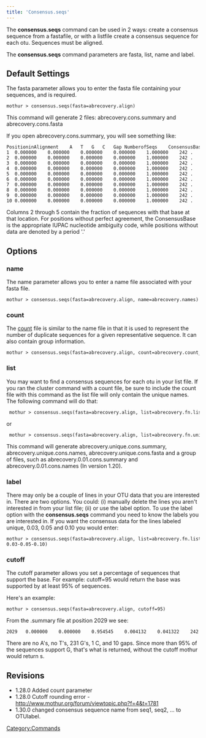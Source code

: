 ```yaml
---
title: 'Consensus.seqs'
---
```

The **consensus.seqs** command can be used in 2 ways: create a consensus
sequence from a fastafile, or with a listfile create a consensus
sequence for each otu. Sequences must be aligned.

The **consensus.seqs** command parameters are fasta, list, name and label.

## Default Settings

The fasta parameter allows you to enter the fasta file containing your
sequences, and is required.

    mothur > consensus.seqs(fasta=abrecovery.align)

This command will generate 2 files: abrecovery.cons.summary and
abrecovery.cons.fasta

If you open abrecovery.cons.summary, you will see something like:

    PositioninAlignment    A   T   G   C   Gap NumberofSeqs    ConsensusBase
    1  0.000000    0.000000    0.000000    0.000000    1.000000    242 .
    2  0.000000    0.000000    0.000000    0.000000    1.000000    242 .
    3  0.000000    0.000000    0.000000    0.000000    1.000000    242 .
    4  0.000000    0.000000    0.000000    0.000000    1.000000    242 .
    5  0.000000    0.000000    0.000000    0.000000    1.000000    242 .
    6  0.000000    0.000000    0.000000    0.000000    1.000000    242 .
    7  0.000000    0.000000    0.000000    0.000000    1.000000    242 .
    8  0.000000    0.000000    0.000000    0.000000    1.000000    242 .
    9  0.000000    0.000000    0.000000    0.000000    1.000000    242 .
    10 0.000000    0.000000    0.000000    0.000000    1.000000    242 .

Columns 2 through 5 contain the fraction of sequences with that base at
that location. For positions without perfect agreement, the
ConsensusBase is the appropriate IUPAC nucleotide ambiguity code, while
positions without data are denoted by a period \'.\'

## Options

### name

The name parameter allows you to enter a name file associated with your
fasta file.

    mothur > consensus.seqs(fasta=abrecovery.align, name=abrecovery.names)

### count

The [ count](Count_File) file is similar to the name file in
that it is used to represent the number of duplicate sequences for a
given representative sequence. It can also contain group information.

    mothur > consensus.seqs(fasta=abrecovery.align, count=abrecovery.count_table)

### list

You may want to find a consensus sequences for each otu in your list
file. If you ran the cluster command with a count file, be sure to
include the count file with this command as the list file will only
contain the unique names. The following command will do that:

     mothur > consensus.seqs(fasta=abrecovery.align, list=abrecovery.fn.list)

or

     mothur > consensus.seqs(fasta=abrecovery.align, list=abrecovery.fn.unique_list, count=abrecovery.count_table)

This command will generate abrecovery.unique.cons.summary,
abrecovery.unique.cons.names, abrecovery.unique.cons.fasta and a group
of files, such as abrecovery.0.01.cons.summary and
abrecovery.0.01.cons.names (In version 1.20).

### label

There may only be a couple of lines in your OTU data that you are
interested in. There are two options. You could: (i) manually delete the
lines you aren\'t interested in from your list file; (ii) or use the
label option. To use the label option with the **consensus.seqs** command
you need to know the labels you are interested in. If you want the
consensus data for the lines labeled unique, 0.03, 0.05 and 0.10 you
would enter:

    mothur > consensus.seqs(fasta=abrecovery.align, list=abrecovery.fn.list, label=unique-0.03-0.05-0.10)

### cutoff

The cutoff parameter allows you set a percentage of sequences that
support the base. For example: cutoff=95 would return the base was
supported by at least 95% of sequences.

Here\'s an example:

    mothur > consensus.seqs(fasta=abrecovery.align, cutoff=95)

From the .summary file at position 2029 we see:

    2029   0.000000    0.000000    0.954545    0.004132    0.041322    242 G

There are no A\'s, no T\'s, 231 G\'s, 1 C, and 10 gaps. Since more than
95% of the sequences support G, that\'s what is returned, without the
cutoff mothur would return s.

## Revisions

-   1.28.0 Added count parameter
-   1.28.0 Cutoff rounding error -
    <http://www.mothur.org/forum/viewtopic.php?f=4&t=1781>
-   1.30.0 changed consensus sequence name from seq1, seq2, \... to
    OTUlabel.

[Category:Commands](Category:Commands)
